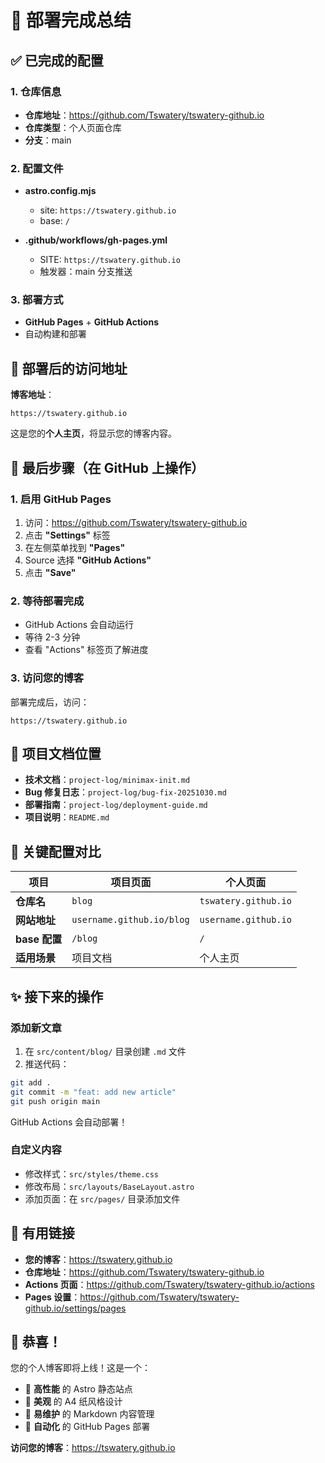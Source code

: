 # 🎉 部署完成总结

## ✅ 已完成的配置

### 1. 仓库信息
- **仓库地址**：https://github.com/Tswatery/tswatery-github.io
- **仓库类型**：个人页面仓库
- **分支**：main

### 2. 配置文件
- **astro.config.mjs**
  - site: `https://tswatery.github.io`
  - base: `/`

- **.github/workflows/gh-pages.yml**
  - SITE: `https://tswatery.github.io`
  - 触发器：main 分支推送

### 3. 部署方式
- **GitHub Pages** + **GitHub Actions**
- 自动构建和部署

## 🚀 部署后的访问地址

**博客地址**：
```
https://tswatery.github.io
```

这是您的**个人主页**，将显示您的博客内容。

## 📝 最后步骤（在 GitHub 上操作）

### 1. 启用 GitHub Pages
1. 访问：https://github.com/Tswatery/tswatery-github.io
2. 点击 **"Settings"** 标签
3. 在左侧菜单找到 **"Pages"**
4. Source 选择 **"GitHub Actions"**
5. 点击 **"Save"**

### 2. 等待部署完成
- GitHub Actions 会自动运行
- 等待 2-3 分钟
- 查看 "Actions" 标签页了解进度

### 3. 访问您的博客
部署完成后，访问：
```
https://tswatery.github.io
```

## 📁 项目文档位置

- **技术文档**：`project-log/minimax-init.md`
- **Bug 修复日志**：`project-log/bug-fix-20251030.md`
- **部署指南**：`project-log/deployment-guide.md`
- **项目说明**：`README.md`

## 🎯 关键配置对比

| 项目 | 项目页面 | 个人页面 |
|------|----------|----------|
| **仓库名** | `blog` | `tswatery.github.io` |
| **网站地址** | `username.github.io/blog` | `username.github.io` |
| **base 配置** | `/blog` | `/` |
| **适用场景** | 项目文档 | 个人主页 |

## ✨ 接下来的操作

### 添加新文章
1. 在 `src/content/blog/` 目录创建 `.md` 文件
2. 推送代码：

```bash
git add .
git commit -m "feat: add new article"
git push origin main
```

GitHub Actions 会自动部署！

### 自定义内容
- 修改样式：`src/styles/theme.css`
- 修改布局：`src/layouts/BaseLayout.astro`
- 添加页面：在 `src/pages/` 目录添加文件

## 🔗 有用链接

- **您的博客**：https://tswatery.github.io
- **仓库地址**：https://github.com/Tswatery/tswatery-github.io
- **Actions 页面**：https://github.com/Tswatery/tswatery-github.io/actions
- **Pages 设置**：https://github.com/Tswatery/tswatery-github.io/settings/pages

## 🎊 恭喜！

您的个人博客即将上线！这是一个：
- 🚀 **高性能** 的 Astro 静态站点
- 🎨 **美观** 的 A4 纸风格设计
- 📝 **易维护** 的 Markdown 内容管理
- 🔄 **自动化** 的 GitHub Pages 部署

**访问您的博客**：https://tswatery.github.io
